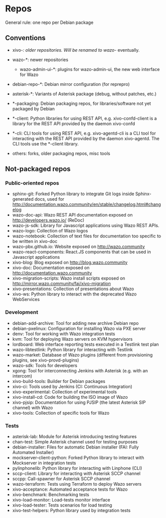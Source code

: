 # Repos

General rule: one repo per Debian package

## Conventions

- xivo-*: older repositories. Will be renamed to wazo-* eventually.
- wazo-*: newer repositories
  - wazo-admin-ui-*: plugins for wazo-admin-ui, the new web interface for Wazo
- debian-repo-*: Debian mirror configuration (for reprepro)
- asterisk-*: Variants of Asterisk package (debug, without patches, etc.)

- *-packaging: Debian packaging repos, for libraries/software not yet packaged by Debian
- *-client: Python libraries for using REST API, e.g. xivo-confd-client is a library for the REST API provided by the daemon xivo-confd
- *-cli: CLI tools for using REST API, e.g. xivo-agentd-cli is a CLI tool for interacting with the REST API provided by the daemon xivo-agentd. The CLI tools use the *-client library.
- others: forks, older packaging repos, misc tools

## Not-packaged repos

### Public-oriented repos

- sphinx-git: Forked Python library to integrate Git logs inside Sphinx-generated docs, used for http://documentation.wazo.community/en/stable/changelog.html#changelog
- wazo-doc-api: Wazo REST API documentation exposed on http://developers.wazo.io/ (ReDoc)
- wazo-js-sdk: Library for Javascript applications using Wazo REST APIs.
- wazo-logo: Collection of Wazo logos
- wazo-notebook: Collection of text files for documentation too specific to be written in xivo-doc
- wazo-pbx.github.io: Website exposed on http://wazo.community
- wazo-react-components: React.JS components that can be used in Javascript applications
- xivo-blog: Blog exposed on http://blog.wazo.community
- xivo-doc: Documentation exposed on http://documentation.wazo.community
- xivo-migration-scripts: Wazo install scripts exposed on http://mirror.wazo.community/fai/xivo-migration
- xivo-presentations: Collection of presentations about Wazo
- xivo-ws: Python library to interact with the deprecated Wazo WebServices

### Development

- debian-add-archive: Tool for adding new archive Debian repo
- debian-pxelinux: Configuration for installing Wazo via PXE server
- denv: Tool for working with Wazo integration tests
- kvm: Tool for deploying Wazo servers on KVM hypervisors
- lordboard: Web interface reporting tests executed in a Testlink test plan
- wazo-libtestlink: Python library for interacting with Testlink
- wazo-market: Database of Wazo plugins (different from provisioning plugins, see xivo-provd-plugins)
- wazo-sdk: Tools for developers
- xgong: Tool for interconnecting Jenkins with Asterisk (e.g. with an intercom)
- xivo-build-tools: Builder for Debian packages
- xivo-ci: Tools used by Jenkins (CI: Continuous Integration)
- xivo-experimental: Collection of experimental tools
- xivo-install-cd: Code for building the ISO image of Wazo
- xivo-pjsip: Documentation for using PJSIP (the latest Asterisk SIP channel) with Wazo
- xivo-tools: Collection of specific tools for Wazo

### Tests

- asterisk-lab: Module for Asterisk introducing testing features
- chan-test: Simple Asterisk channel used for testing purposes
- debian-installer: Files for automatic Debian installer (FAI: Fully Automated Installer)
- mockserver-client-python: Forked Python library to interact with Mockserver in integration tests
- pylinphonelib: Python library for interacting with Linphone (CLI)
- sccp-client: Library for interacting with Asterisk SCCP channel
- sccpp: Call-spawner for Asterisk SCCP channel
- wazo-terraform: Tests using Terraform to deploy Wazo servers
- xivo-acceptance: Automated acceptance tests for Wazo
- xivo-benchmark: Benchmarking tests
- xivo-load-monitor: Load-tests monitor interface
- xivo-load-tester: Tests scenarios for load testing
- xivo-test-helpers: Python library used by integration tests
